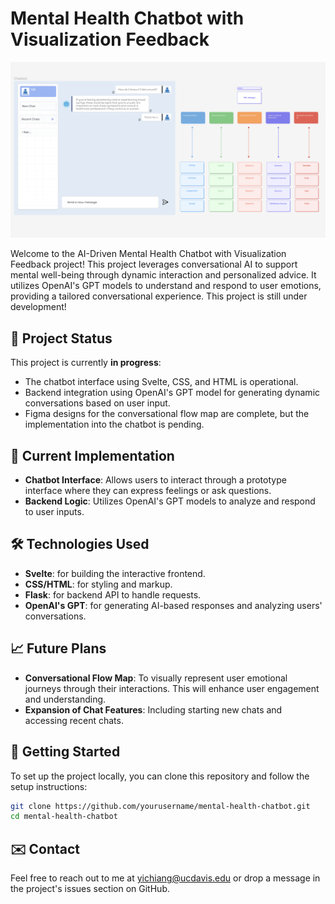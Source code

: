 # Mental Health Chatbot with Visualization Feedback

![Figma Design](images/figma_design.png "Figma Design for Chatbot")

Welcome to the AI-Driven Mental Health Chatbot with Visualization Feedback project! This project leverages conversational AI to support mental well-being through dynamic interaction and personalized advice. It utilizes OpenAI's GPT models to understand and respond to user emotions, providing a tailored conversational experience. This project is still under development!

## 🚧 Project Status
This project is currently **in progress**:
- The chatbot interface using Svelte, CSS, and HTML is operational.
- Backend integration using OpenAI's GPT model for generating dynamic conversations based on user input.
- Figma designs for the conversational flow map are complete, but the implementation into the chatbot is pending.

## 📌 Current Implementation
- **Chatbot Interface**: Allows users to interact through a prototype interface where they can express feelings or ask questions.
- **Backend Logic**: Utilizes OpenAI's GPT models to analyze and respond to user inputs.

## 🛠 Technologies Used
- **Svelte**: for building the interactive frontend.
- **CSS/HTML**: for styling and markup.
- **Flask**: for backend API to handle requests.
- **OpenAI's GPT**: for generating AI-based responses and analyzing users' conversations.

## 📈 Future Plans
- **Conversational Flow Map**: To visually represent user emotional journeys through their interactions. This will enhance user engagement and understanding.
- **Expansion of Chat Features**: Including starting new chats and accessing recent chats.

## 🏁 Getting Started
To set up the project locally, you can clone this repository and follow the setup instructions:

```bash
git clone https://github.com/yourusername/mental-health-chatbot.git
cd mental-health-chatbot
```

<!-- ## 📜 License
This project is licensed under the MIT License - see the [LICENSE](LICENSE) file for details. -->

## ✉️ Contact
Feel free to reach out to me at [yichiang@ucdavis.edu](mailto:yichiang@ucdavis.edu) or drop a message in the project's issues section on GitHub.
